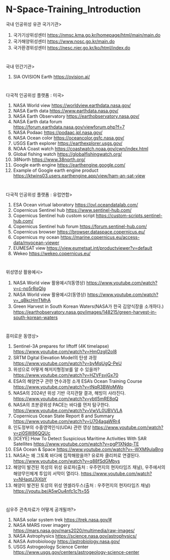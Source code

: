 # N-Space-Training_Introduction

국내 인공위성 유관 국가기관>
1. 국가기상위성센터  https://nmsc.kma.go.kr/homepage/html/main/main.do
2. 국가해양위성센터  https://www.nosc.go.kr/main.do
3. 국가환경위성센터  https://nesc.nier.go.kr/ko/html/index.do
#

국내 민간기관>
1. SIA OVISION Earth https://ovision.ai/
#

다국적 인공위성 플랫폼 : 미국>
1. NASA World view  https://worldview.earthdata.nasa.gov/
2. NASA Earth data  https://www.earthdata.nasa.gov/
3. NASA Earth Observatory  https://earthobservatory.nasa.gov/
4. NASA Earth data forum  https://forum.earthdata.nasa.gov/viewforum.php?f=7
5. NASA Podaac   https://podaac.jpl.nasa.gov/ 
6. NASA Ocean color  https://oceancolor.gsfc.nasa.gov/
7. USGS Earth explorer  https://earthexplorer.usgs.gov/
8. NOAA Coast watch  https://coastwatch.noaa.gov/cwn/index.html
9. Global fishing watch  https://globalfishingwatch.org/
10. 38North  https://www.38north.org/
11. Google earth engine  https://earthengine.google.com/
12. Example of Google earth engine product  https://ktwins03.users.earthengine.app/view/ham-an-sat-view
#

다국적 인공위성 플랫폼 : 유럽연합> 
1. ESA Ocean virtual laboratory   https://ovl.oceandatalab.com/
2. Copernicus Sentinel hub  https://www.sentinel-hub.com/
3. Copernicus Sentinel hub custom script   https://custom-scripts.sentinel-hub.com/
4. Copernicus Sentinel hub forum  https://forum.sentinel-hub.com/
5. Copernicus browser   https://browser.dataspace.copernicus.eu/
6. Copernicus my ocean  https://marine.copernicus.eu/access-data/myocean-viewer
7. EUMESAT view  https://view.eumetsat.int/productviewer?v=default
8. Wekeo  https://wekeo.copernicus.eu/
#
위성영상 활용예시>
1. NASA World view 활용예시1(동영상)  https://www.youtube.com/watch?v=c-no5rRqQIg
2. NASA World view 활용예시2(동영상)  https://www.youtube.com/watch?v=_qBkcHmTMhA
3. Green Harvest in South Korean Waters(NASA가 한국 김양식장을 소개하다.)    https://earthobservatory.nasa.gov/images/148215/green-harvest-in-south-korean-waters 
#
흥미로운 동영상>
1. Sentinel-3A prepares for liftoff (4K timelapse)   https://www.youtube.com/watch?v=HmOzglI2ol8
2. SRTM Dgital Elevation Model의 탄생 과정   https://www.youtube.com/watch?v=byMqUgQ-PeU
3. 위성으로 어떻게 해저지형정보를 알 수 있을까?   https://www.youtube.com/watch?v=HZVFsvjGx70
4. ESA의 해양연구 관련 연수과정 소개 ESA’s Ocean Training Course   https://www.youtube.com/watch?v=tNqR3BWoMWo
5. NASA의 2024년 위성 기반 극지관찰 결과, 해빙이 사라진다.   https://www.youtube.com/watch?v=ybtI5mRE8qQ
6. NASA의 초분광위성 PACE는 바다를 먼저 탐구한다.    https://www.youtube.com/watch?v=VwVL0UBVVLA
7. Copernicus Ocean State Report 8 and Summary   https://www.youtube.com/watch?v=U704agaWRr4
8. 인도정부의 수중영역인식(UDA) 관련 영상   https://www.youtube.com/watch?v=zi0SW86QQUc
9. [ICEYE] How To Detect Suspicious Maritime Activities With SAR Satellites  https://www.youtube.com/watch?v=pgP1XNdq-TE
10. ESA Ocean & Space  https://www.youtube.com/watch?v=-WXM9ulaBng
11. NASA는 왜 그토록 바다에 집착해왔을까? 유로파 클리퍼로 연결된다.   https://www.youtube.com/watch?v=q88fSdGMbys   
12. 해양이 발견된 목성의 위성 유로파(출처 : 우주먼지의 현자타임즈 채널), 우주에서의 해양무인체계
    투입의 서막이 열리다.    https://www.youtube.com/watch?v=NHaqtJ3jXbY
13. 해양이 발견된 토성의 위성 엔셀라두스(출처 : 우주먼지의 현자타임즈 채널)    https://youtu.be/A5wOu4nfc1c?t=55
#
심우주 관측자료가 어떻게 공개될까?>
1. NASA solar system trek  https://trek.nasa.gov/#
2. NASA MARS rover imagery  https://mars.nasa.gov/mars2020/multimedia/raw-images/
3. NASA Astrophysics   https://science.nasa.gov/astrophysics/ 
4. NASA Astrobioloogy  https://astrobiology.nasa.gov/
5. USGS Astrogeology Science Center   https://www.usgs.gov/centers/astrogeology-science-center
 #

